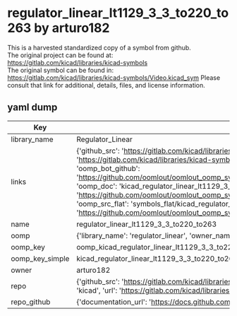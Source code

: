 # regulator_linear_lt1129_3_3_to220_to263 by arturo182  
This is a harvested standardized copy of a symbol from github.  
The original project can be found at:  
https://gitlab.com/kicad/libraries/kicad-symbols  
The original symbol can be found in:
https://gitlab.com/kicad/libraries/kicad-symbols/Video.kicad_sym
Please consult that link for additional, details, files, and license information.  
## yaml dump  
| Key | Value |  
| --- | --- |  
| library_name | Regulator_Linear |  
| links | {'github_src': 'https://gitlab.com/kicad/libraries/kicad-symbols/Video.kicad_sym', 'github_src_repo': 'https://gitlab.com/kicad/libraries/kicad-symbols', 'oomp_bot': 'kicad_regulator_linear_lt1129_3_3_to220_to263/working', 'oomp_bot_github': 'https://github.com/oomlout/oomlout_oomp_symbol_bot/tree/main/kicad_regulator_linear_lt1129_3_3_to220_to263/working', 'oomp_doc': 'kicad_regulator_linear_lt1129_3_3_to220_to263/working', 'oomp_doc_github': 'https://github.com/oomlout/oomlout_oomp_symbol_doc/tree/main/kicad_regulator_linear_lt1129_3_3_to220_to263/working', 'oomp_src_flat': 'symbols_flat/kicad_regulator_linear_lt1129_3_3_to220_to263/working', 'oomp_src_flat_github': 'https://github.com/oomlout/oomlout_oomp_symbol_src/tree/main/kicad_regulator_linear_lt1129_3_3_to220_to263/working'} |  
| name | regulator_linear_lt1129_3_3_to220_to263 |  
| oomp | {'library_name': 'regulator_linear', 'owner_name': 'kicad', 'symbol_name': 'regulator_linear_lt1129_3_3_to220_to263'} |  
| oomp_key | oomp_kicad_regulator_linear_lt1129_3_3_to220_to263 |  
| oomp_key_simple | kicad_regulator_linear_lt1129_3_3_to220_to263 |  
| owner | arturo182 |  
| repo | {'github_src': 'https://gitlab.com/kicad/libraries/kicad-symbols/Video.kicad_sym', 'name': 'libraries/kicad-symbols', 'owner': 'kicad', 'url': 'https://gitlab.com/kicad/libraries/kicad-symbols'} |  
| repo_github | {'documentation_url': 'https://docs.github.com/rest/repos/repos#get-a-repository', 'message': 'Not Found'} |  


